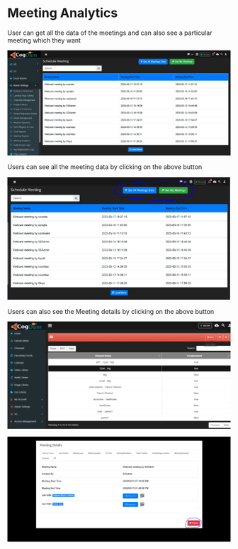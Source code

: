 # Meeting Analytics

User can get all the data of the meetings and can also see a particular meeting which they want

![](../.gitbook/assets/image%20%28293%29.png)

Users can see all the meeting data by clicking on the above button

![](../.gitbook/assets/image%20%28286%29.png)

Users can also see the Meeting details by clicking on the above button

![](../.gitbook/assets/image%20%2831%29.png)

![](../.gitbook/assets/image%20%28241%29.png)


